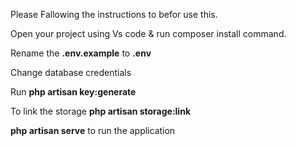Please Fallowing the instructions to befor use this.

Open your project using Vs code & run composer install command.

Rename the **.env.example** to **.env**

Change database credentials

Run **php artisan key:generate**

To link the storage **php artisan storage:link**

**php artisan serve** to run the application
